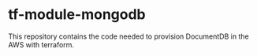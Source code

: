 # tf-module-mongodb

This repository contains the code needed to provision DocumentDB in the AWS with terraform.